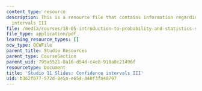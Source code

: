 ```yaml
---
content_type: resource
description: This is a resource file that contains information regarding confidence
  intervals III
file: /media/courses/18-05-introduction-to-probability-and-statistics-spring-2014/b362f877572d8e5ae654840f3fa48797_MIT18_05S14_studio11_slides.pdf
file_type: application/pdf
learning_resource_types: []
ocw_type: OCWFile
parent_title: Studio Resources
parent_type: CourseSection
parent_uid: 795a5521-0a16-d54d-c4e8-910a0c21496f
resourcetype: Document
title: 'Studio 11 Slides: Confidence intervals III'
uid: b362f877-572d-8e5a-e654-840f3fa48797
---
```

